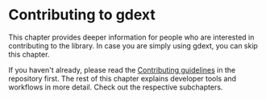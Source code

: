 # Contributing to gdext

This chapter provides deeper information for people who are interested in contributing to the library.
In case you are simply using gdext, you can skip this chapter.

If you haven't already, please read the [Contributing guidelines] in the repository first.
The rest of this chapter explains developer tools and workflows in more detail. Check out the respective subchapters.

[Contributing guidelines]: https://github.com/godot-rust/gdext/blob/master/Contributing.md

